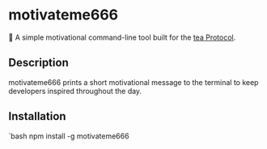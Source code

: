# motivateme666

🧠 A simple motivational command-line tool built for the [tea Protocol](https://tea.xyz).

## Description

motivateme666 prints a short motivational message to the terminal to keep developers inspired throughout the day.

## Installation

`bash
npm install -g motivateme666

